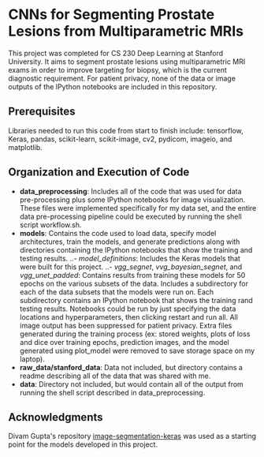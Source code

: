 # CNNs for Segmenting Prostate Lesions from Multiparametric MRIs

This project was completed for CS 230 Deep Learning at Stanford University. It aims to segment prostate lesions using multiparametric MRI exams in order to improve targeting for biopsy, which is the current diagnostic requirement. For patient privacy, none of the data or image outputs of the IPython notebooks are included in this repository.

## Prerequisites

Libraries needed to run this code from start to finish include: tensorflow, Keras, pandas, scikit-learn, scikit-image, cv2, pydicom, imageio, and matplotlib.

## Organization and Execution of Code

- **data_preprocessing**: Includes all of the code that was used for data pre-processing plus some IPython notebooks for image visualization. These files were implemented specifically for my data set, and the entire data pre-processing pipeline could be executed by running the shell script workflow.sh.
- **models**: Contains the code used to load data, specify model architectures, train the models, and generate predictions along with directories containing the IPython notebooks that show the training and testing results.
..- *model_definitions*: Includes the Keras models that were built for this project.
..- *vgg_segnet*, *vvg_bayesian_segnet*, and *vgg_unet_padded*: Contains results from training these models for 50 epochs on the various subsets of the data. Includes a subdirectory for each of the data subsets that the models were run on. Each subdirectory contains an IPython notebook that shows the training rand testing results. Notebooks could be run by just specifying the data locations and hyperparameters, then clicking restart and run all. All image output has been suppressed for patient privacy. Extra files generated during the training process (ex: stored weights, plots of loss and dice over training epochs, prediction images, and the model generated using plot_model were removed to save storage space on my laptop).
- **raw_data/stanford_data**: Data not included, but directory contains a readme describing all of the data that was shared with me.
- **data**: Directory not included, but would contain all of the output from running the shell script described in data_preprocessing.

## Acknowledgments

Divam Gupta's repository [image-segmentation-keras](https://github.com/divamgupta/image-segmentation-keras) was used as a starting point for the models developed in this project.
